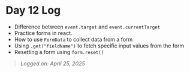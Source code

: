 # Day 12 Log

- Difference between `event.target` and `event.currentTarget`
- Practice forms in react.
- How to use `FormData` to collect data from a form
- Using `.get("fieldName")` to fetch specific input values from the form
- Resetting a form using `form.reset()`

> *Logged on: April 25, 2025*